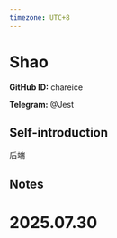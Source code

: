 ```yaml
---
timezone: UTC+8
---
```


# Shao

**GitHub ID:** chareice

**Telegram:** @Jest

## Self-introduction

后端

## Notes

<!-- Content_START -->

# 2025.07.30


<!-- Content_END -->
